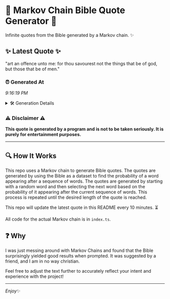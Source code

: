 # 📖 Markov Chain Bible Quote Generator 📖

Infinite quotes from the Bible generated by a Markov chain. ✨

## ✨ Latest Quote ✨
"art an offence unto me: for thou savourest not the things that be of god, but those that be of men."

### ⏰ Generated At
*9:16:19 PM*

<details>
    <summary>🛠️ Generation Details</summary>
    <p>
        <strong>🌱 Seed:</strong> art<br>
        <strong>🔄 Iterations:</strong> 20<br>
        <strong>📜 Context History:</strong><br>[ art ]: an<br>[ art, an ]: offence<br>[ art, an, offence ]: unto<br>[ art, an, offence, unto ]: me:<br>[ art, an, offence, unto, me: ]: for<br>[ art, an, offence, unto, me:, for ]: thou<br>[ an, offence, unto, me:, for, thou ]: savourest<br>[ offence, unto, me:, for, thou, savourest ]: not<br>[ unto, me:, for, thou, savourest, not ]: the<br>[ me:, for, thou, savourest, not, the ]: things<br>[ for, thou, savourest, not, the, things ]: that<br>[ thou, savourest, not, the, things, that ]: be<br>[ savourest, not, the, things, that, be ]: of<br>[ not, the, things, that, be, of ]: god,<br>[ the, things, that, be, of, god, ]: but<br>[ things, that, be, of, god,, but ]: those<br>[ that, be, of, god,, but, those ]: that<br>[ be, of, god,, but, those, that ]: be<br>[ of, god,, but, those, that, be ]: of<br>[ god,, but, those, that, be, of ]: men.<br>
    </p>
</details>

### ⚠️ Disclaimer ⚠️
**This quote is generated by a program and is not to be taken seriously. It is purely for entertainment purposes.**

---

## 🔍 How It Works

This repo uses a Markov chain to generate Bible quotes. The quotes are generated by using the Bible as a dataset to find the probability of a word appearing after a sequence of words. The quotes are generated by starting with a random word and then selecting the next word based on the probability of it appearing after the current sequence of words. This process is repeated until the desired length of the quote is reached.

This repo will update the latest quote in this README every 10 minutes. ⏳

All code for the actual Markov chain is in `index.ts`.

## ❓ Why

I was just messing around with Markov Chains and found that the Bible surprisingly yielded good results when prompted. 
It was suggested by a friend, and I am in no way christian.

Feel free to adjust the text further to accurately reflect your intent and experience with the project!

---

*Enjoy*✨

